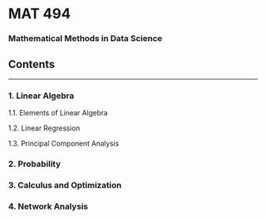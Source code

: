 # MAT 494
### Mathematical Methods in Data Science

## Contents
___________
### 1. Linear Algebra

1.1. Elements of Linear Algebra

1.2. Linear Regression

1.3. Principal Component Analysis


### 2. Probability

### 3. Calculus and Optimization

### 4. Network Analysis
